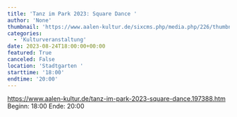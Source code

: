 ```yaml
---
title: 'Tanz im Park 2023: Square Dance '
author: 'None'
thumbnail: 'https://www.aalen-kultur.de/sixcms.php/media.php/226/thumbnails/1-DSC_9073.jpg.573041.jpg'
categories:
  - 'Kulturveranstaltung'
date: 2023-08-24T18:00:00+00:00
featured: True
canceled: False
location: 'Stadtgarten '
starttime: '18:00'
endtime: '20:00'
---
```

https://www.aalen-kultur.de/tanz-im-park-2023-square-dance.197388.htm
Beginn: 18:00
 Ende: 20:00